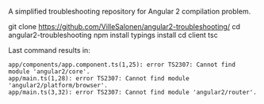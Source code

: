 A simplified troubleshooting repository for Angular 2 compilation problem.

git clone https://github.com/VilleSalonen/angular2-troubleshooting/
cd angular2-troubleshooting
npm install
typings install
cd client
tsc

Last command results in:

    app/components/app.component.ts(1,25): error TS2307: Cannot find module 'angular2/core'.
    app/main.ts(1,28): error TS2307: Cannot find module 'angular2/platform/browser'.
    app/main.ts(3,32): error TS2307: Cannot find module 'angular2/router'.
